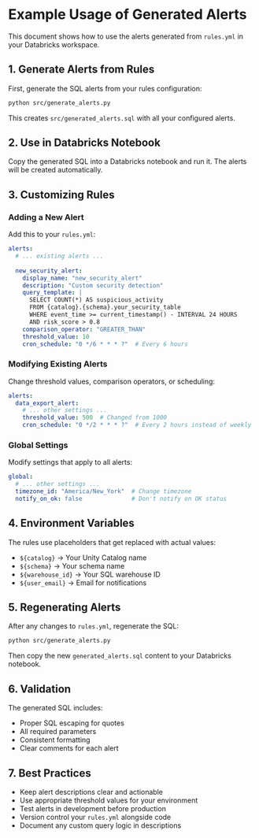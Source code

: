 # Example Usage of Generated Alerts

This document shows how to use the alerts generated from `rules.yml` in your Databricks workspace.

## 1. Generate Alerts from Rules

First, generate the SQL alerts from your rules configuration:

```bash
python src/generate_alerts.py
```

This creates `src/generated_alerts.sql` with all your configured alerts.

## 2. Use in Databricks Notebook

Copy the generated SQL into a Databricks notebook and run it. The alerts will be created automatically.

## 3. Customizing Rules

### Adding a New Alert

Add this to your `rules.yml`:

```yaml
alerts:
  # ... existing alerts ...
  
  new_security_alert:
    display_name: "new_security_alert"
    description: "Custom security detection"
    query_template: |
      SELECT COUNT(*) AS suspicious_activity
      FROM {catalog}.{schema}.your_security_table
      WHERE event_time >= current_timestamp() - INTERVAL 24 HOURS
      AND risk_score > 0.8
    comparison_operator: "GREATER_THAN"
    threshold_value: 10
    cron_schedule: "0 */6 * * * ?"  # Every 6 hours
```

### Modifying Existing Alerts

Change threshold values, comparison operators, or scheduling:

```yaml
alerts:
  data_export_alert:
    # ... other settings ...
    threshold_value: 500  # Changed from 1000
    cron_schedule: "0 */2 * * * ?"  # Every 2 hours instead of weekly
```

### Global Settings

Modify settings that apply to all alerts:

```yaml
global:
  # ... other settings ...
  timezone_id: "America/New_York"  # Change timezone
  notify_on_ok: false              # Don't notify on OK status
```

## 4. Environment Variables

The rules use placeholders that get replaced with actual values:

- `${catalog}` → Your Unity Catalog name
- `${schema}` → Your schema name  
- `${warehouse_id}` → Your SQL warehouse ID
- `${user_email}` → Email for notifications

## 5. Regenerating Alerts

After any changes to `rules.yml`, regenerate the SQL:

```bash
python src/generate_alerts.py
```

Then copy the new `generated_alerts.sql` content to your Databricks notebook.

## 6. Validation

The generated SQL includes:
- Proper SQL escaping for quotes
- All required parameters
- Consistent formatting
- Clear comments for each alert

## 7. Best Practices

- Keep alert descriptions clear and actionable
- Use appropriate threshold values for your environment
- Test alerts in development before production
- Version control your `rules.yml` alongside code
- Document any custom query logic in descriptions
